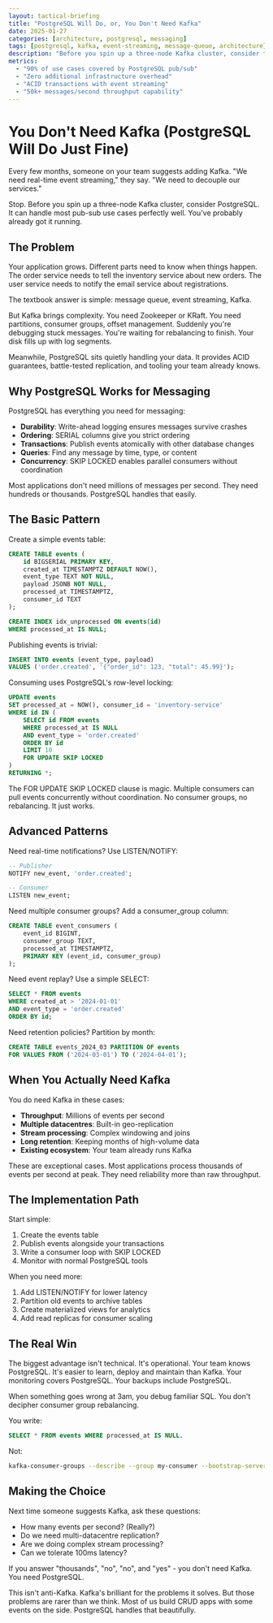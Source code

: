```yaml
---
layout: tactical-briefing
title: "PostgreSQL Will Do, or, You Don't Need Kafka"
date: 2025-01-27
categories: [architecture, postgresql, messaging]
tags: [postgresql, kafka, event-streaming, message-queue, architecture]
description: "Before you spin up a three-node Kafka cluster, consider this: PostgreSQL can handle most pub-sub use cases perfectly well. And you've probably already got it running."
metrics:
  - "90% of use cases covered by PostgreSQL pub/sub"
  - "Zero additional infrastructure overhead"
  - "ACID transactions with event streaming"
  - "50k+ messages/second throughput capability"
---
```


# You Don't Need Kafka (PostgreSQL Will Do Just Fine)

Every few months, someone on your team suggests adding Kafka. "We need real-time event streaming," they say. "We need to decouple our services."

Stop. Before you spin up a three-node Kafka cluster, consider PostgreSQL. It can handle most pub-sub use cases perfectly well. You've probably already got it running.

## The Problem

Your application grows. Different parts need to know when things happen. The order service needs to tell the inventory service about new orders. The user service needs to notify the email service about registrations.

The textbook answer is simple: message queue, event streaming, Kafka.

But Kafka brings complexity. You need Zookeeper or KRaft. You need partitions, consumer groups, offset management. Suddenly you're debugging stuck messages. You're waiting for rebalancing to finish. Your disk fills up with log segments.

Meanwhile, PostgreSQL sits quietly handling your data. It provides ACID guarantees, battle-tested replication, and tooling your team already knows.

## Why PostgreSQL Works for Messaging

PostgreSQL has everything you need for messaging:

- **Durability**: Write-ahead logging ensures messages survive crashes
- **Ordering**: SERIAL columns give you strict ordering
- **Transactions**: Publish events atomically with other database changes
- **Queries**: Find any message by time, type, or content
- **Concurrency**: SKIP LOCKED enables parallel consumers without coordination

Most applications don't need millions of messages per second. They need hundreds or thousands. PostgreSQL handles that easily.

## The Basic Pattern

Create a simple events table:

```sql
CREATE TABLE events (
    id BIGSERIAL PRIMARY KEY,
    created_at TIMESTAMPTZ DEFAULT NOW(),
    event_type TEXT NOT NULL,
    payload JSONB NOT NULL,
    processed_at TIMESTAMPTZ,
    consumer_id TEXT
);

CREATE INDEX idx_unprocessed ON events(id) 
WHERE processed_at IS NULL;
```

Publishing events is trivial:

```sql
INSERT INTO events (event_type, payload) 
VALUES ('order.created', '{"order_id": 123, "total": 45.99}');
```

Consuming uses PostgreSQL's row-level locking:

```sql
UPDATE events 
SET processed_at = NOW(), consumer_id = 'inventory-service'
WHERE id IN (
    SELECT id FROM events 
    WHERE processed_at IS NULL 
    AND event_type = 'order.created'
    ORDER BY id 
    LIMIT 10
    FOR UPDATE SKIP LOCKED
)
RETURNING *;
```

The FOR UPDATE SKIP LOCKED clause is magic. Multiple consumers can pull events concurrently without coordination. No consumer groups, no rebalancing. It just works.

## Advanced Patterns

Need real-time notifications? Use LISTEN/NOTIFY:
```sql
-- Publisher
NOTIFY new_event, 'order.created';

-- Consumer
LISTEN new_event;
```

Need multiple consumer groups? Add a consumer_group column:
```sql
CREATE TABLE event_consumers (
    event_id BIGINT,
    consumer_group TEXT,
    processed_at TIMESTAMPTZ,
    PRIMARY KEY (event_id, consumer_group)
);
```

Need event replay? Use a simple SELECT:

```sql
SELECT * FROM events 
WHERE created_at > '2024-01-01' 
AND event_type = 'order.created'
ORDER BY id;
```

Need retention policies? Partition by month:

```sql
CREATE TABLE events_2024_03 PARTITION OF events
FOR VALUES FROM ('2024-03-01') TO ('2024-04-01');
```

## When You Actually Need Kafka

You do need Kafka in these cases:

- **Throughput**: Millions of events per second
- **Multiple datacentres**: Built-in geo-replication
- **Stream processing**: Complex windowing and joins
- **Long retention**: Keeping months of high-volume data
- **Existing ecosystem**: Your team already runs Kafka

These are exceptional cases. Most applications process thousands of events per second at peak. They need reliability more than raw throughput.

## The Implementation Path

Start simple:

1. Create the events table
2. Publish events alongside your transactions
3. Write a consumer loop with SKIP LOCKED
4. Monitor with normal PostgreSQL tools

When you need more:

1. Add LISTEN/NOTIFY for lower latency
2. Partition old events to archive tables
3. Create materialized views for analytics
4. Add read replicas for consumer scaling

## The Real Win

The biggest advantage isn't technical. It's operational. Your team knows PostgreSQL. It's easier to learn, deploy and maintain than Kafka. Your monitoring covers PostgreSQL. Your backups include PostgreSQL.

When something goes wrong at 3am, you debug familiar SQL. You don't decipher consumer group rebalancing.

You write:

```sql
SELECT * FROM events WHERE processed_at IS NULL. 
```

Not:

```bash
kafka-consumer-groups --describe --group my-consumer --bootstrap-server localhost:9092.
```

## Making the Choice

Next time someone suggests Kafka, ask these questions:

- How many events per second? (Really?)
- Do we need multi-datacentre replication?
- Are we doing complex stream processing?
- Can we tolerate 100ms latency?

If you answer "thousands", "no", "no", and "yes" - you don't need Kafka. You need PostgreSQL.

This isn't anti-Kafka. Kafka's brilliant for the problems it solves. But those problems are rarer than we think. Most of us build CRUD apps with some events on the side. PostgreSQL handles that beautifully.

